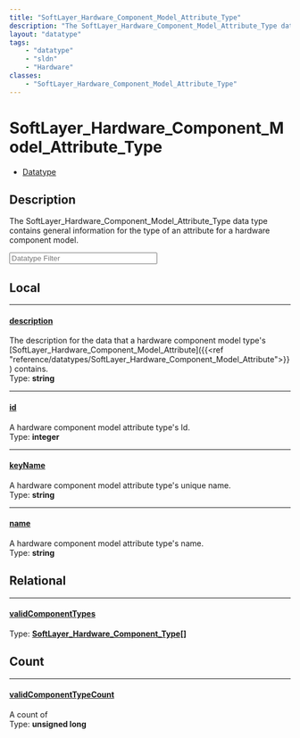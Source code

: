 ```yaml
---
title: "SoftLayer_Hardware_Component_Model_Attribute_Type"
description: "The SoftLayer_Hardware_Component_Model_Attribute_Type data type contains general information for the type of an attribut... "
layout: "datatype"
tags:
    - "datatype"
    - "sldn"
    - "Hardware"
classes:
    - "SoftLayer_Hardware_Component_Model_Attribute_Type"
---
```


# SoftLayer_Hardware_Component_Model_Attribute_Type
<div id='service-datatype'>
    <ul id='sldn-reference-tabs'>
        <li id='datatype'> <a href='/reference/datatypes/SoftLayer_Hardware_Component_Model_Attribute_Type' >Datatype</a></li>
    </ul>
</div>

## Description 


The SoftLayer_Hardware_Component_Model_Attribute_Type data type contains general information for the type of an attribute for a hardware component model. 





<!-- Filer BEGIN -->
<div class="view-filters">
        <div class="clearfix">
            <div class="search-input-box">
                <input placeholder="Datatype Filter" onkeyup="titleSearch(inputId='prop-input', divId='properties', elementClass='prop-row')" 
                    type="text" id="prop-input" value="" size="30" maxlength="128" class="form-text">
            </div>
        </div>
</div>
<!-- Filer END -->

<div id="properties" class="content">
<div id="localProperties" class="prop-content" >

## Local
<div class="prop-row">

-----
[description]: #description
#### [description]
The description for the data that a hardware component model type's [SoftLayer_Hardware_Component_Model_Attribute]({{<ref "reference/datatypes/SoftLayer_Hardware_Component_Model_Attribute">}}) contains.  
<span class="type-label">Type: </span>**string**  



</div>
<div class="prop-row">

-----
[id]: #id
#### [id]
A hardware component model attribute type's Id.  
<span class="type-label">Type: </span>**integer**  



</div>
<div class="prop-row">

-----
[keyName]: #keyname
#### [keyName]
A hardware component model attribute type's unique name.  
<span class="type-label">Type: </span>**string**  



</div>
<div class="prop-row">

-----
[name]: #name
#### [name]
A hardware component model attribute type's name.  
<span class="type-label">Type: </span>**string**  



</div>
</div>
<!-- LOCAL PROPERTY END -->

<div id="relationalProperties"  class="prop-content" >

## Relational
<div class="prop-row">

-----
[validComponentTypes]: #validcomponenttypes
#### [validComponentTypes]
  
<span class="type-label">Type: </span>**<a href='/reference/datatypes/SoftLayer_Hardware_Component_Type'>SoftLayer_Hardware_Component_Type[] </a>**  



</div>

## Count
<div class="prop-row">

-----
[validComponentTypeCount]: #validcomponenttypecount
#### [validComponentTypeCount]
A count of    
<span class="type-label">Type: </span>**unsigned long**  



</div>
</div>


